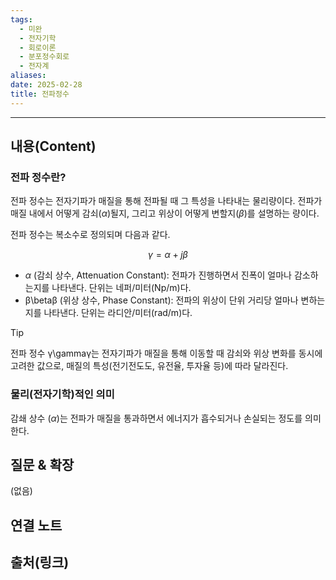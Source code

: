 ```yaml
---
tags:
  - 미완
  - 전자기학
  - 회로이론
  - 분포정수회로
  - 전자계
aliases: 
date: 2025-02-28
title: 전파정수
---
```


---

## 내용(Content)

### 전파 정수란?

전파 정수는 전자기파가 매질을 통해 전파될 때 그 특성을 나타내는 물리량이다. 전파가 매질 내에서 어떻게 감쇠($\alpha$)될지, 그리고 위상이 어떻게 변할지($\beta$)를 설명하는 량이다. 

전파 정수는 복소수로 정의되며 다음과 같다.

$$
\gamma = \alpha + j\beta
$$

- $\alpha$ (감쇠 상수, Attenuation Constant): 전파가 진행하면서 진폭이 얼마나 감소하는지를 나타낸다. 단위는 네퍼/미터(Np/m)다. 
- β\betaβ (위상 상수, Phase Constant): 전파의 위상이 단위 거리당 얼마나 변하는지를 나타낸다. 단위는 라디안/미터(rad/m)다.

>[!tip]
>전파 정수 γ\gammaγ는 전자기파가 매질을 통해 이동할 때 감쇠와 위상 변화를 동시에 고려한 값으로, 매질의 특성(전기전도도, 유전율, 투자율 등)에 따라 달라진다.

### 물리(전자기학)적인 의미

감쇄 상수 ($\alpha$)는 전파가 매질을 통과하면서 에너지가 흡수되거나 손실되는 정도를 의미한다. 


## 질문 & 확장

(없음)

## 연결 노트

## 출처(링크)





